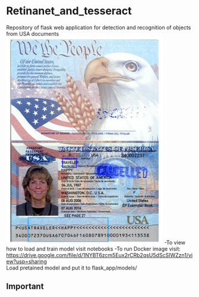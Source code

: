 # Retinanet_and_tesseract
Repository of flask web application for detection and recognition of objects from USA documents
![alt text](preview.png) 
-To view how to load and train model visit notebooks
-To run Docker image visit:
<br>https://drive.google.com/file/d/1NYBT6zcm5Eux2rCRb2qsU5dScSIWZzn1/view?usp=sharing
<br>Load pretained model and put it to flask_app/models/

## Important
